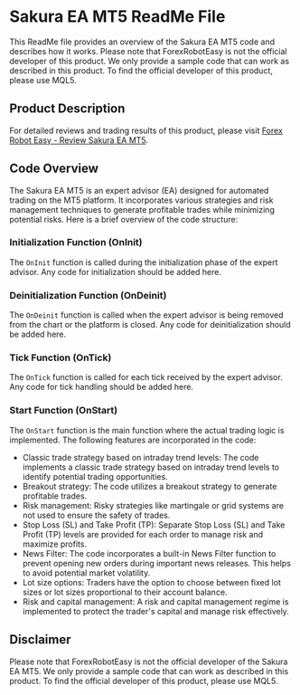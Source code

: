 # Sakura EA MT5 ReadMe File

This ReadMe file provides an overview of the Sakura EA MT5 code and describes how it works. Please note that ForexRobotEasy is not the official developer of this product. We only provide a sample code that can work as described in this product. To find the official developer of this product, please use MQL5.

## Product Description

For detailed reviews and trading results of this product, please visit [Forex Robot Easy - Review Sakura EA MT5](https://forexroboteasy.com/forex-robot-review/review-sakura-ea-mt5-a-professional-forex-traders-perspective/).

## Code Overview

The Sakura EA MT5 is an expert advisor (EA) designed for automated trading on the MT5 platform. It incorporates various strategies and risk management techniques to generate profitable trades while minimizing potential risks. Here is a brief overview of the code structure:

### Initialization Function (OnInit)

The `OnInit` function is called during the initialization phase of the expert advisor. Any code for initialization should be added here.

### Deinitialization Function (OnDeinit)

The `OnDeinit` function is called when the expert advisor is being removed from the chart or the platform is closed. Any code for deinitialization should be added here.

### Tick Function (OnTick)

The `OnTick` function is called for each tick received by the expert advisor. Any code for tick handling should be added here.

### Start Function (OnStart)

The `OnStart` function is the main function where the actual trading logic is implemented. The following features are incorporated in the code:

- Classic trade strategy based on intraday trend levels: The code implements a classic trade strategy based on intraday trend levels to identify potential trading opportunities.
- Breakout strategy: The code utilizes a breakout strategy to generate profitable trades.
- Risk management: Risky strategies like martingale or grid systems are not used to ensure the safety of trades.
- Stop Loss (SL) and Take Profit (TP): Separate Stop Loss (SL) and Take Profit (TP) levels are provided for each order to manage risk and maximize profits.
- News Filter: The code incorporates a built-in News Filter function to prevent opening new orders during important news releases. This helps to avoid potential market volatility.
- Lot size options: Traders have the option to choose between fixed lot sizes or lot sizes proportional to their account balance.
- Risk and capital management: A risk and capital management regime is implemented to protect the trader's capital and manage risk effectively.

## Disclaimer

Please note that ForexRobotEasy is not the official developer of the Sakura EA MT5. We only provide a sample code that can work as described in this product. To find the official developer of this product, please use MQL5.
